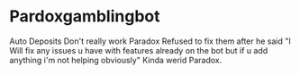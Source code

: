 # Pardoxgamblingbot
Auto Deposits Don't really work Paradox Refused to fix them after he said "I Will fix any issues u have with features already on the bot but if u add anything i'm not helping obviously" Kinda werid Paradox.
